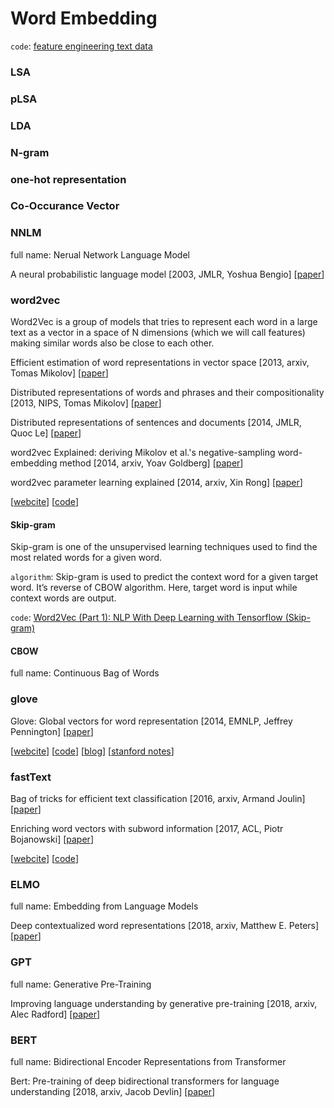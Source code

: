 # Word Embedding
`code`: [feature engineering text data](https://github.com/dipanjanS/practical-machine-learning-with-python/tree/master/bonus%20content/feature%20engineering%20text%20data)

### LSA

### pLSA

### LDA

### N-gram

### one-hot representation

### Co-Occurance Vector

###  NNLM
full name: Nerual Network Language Model

A neural probabilistic language model \[2003, JMLR, Yoshua Bengio\] \[[paper](http://www.jmlr.org/papers/volume3/bengio03a/bengio03a.pdf)\]

### word2vec
Word2Vec is a group of models that tries to represent each word in a large text as a vector in a space of N dimensions (which we will call features) making similar words also be close to each other.

Efficient estimation of word representations in vector space \[2013, arxiv, Tomas Mikolov\] \[[paper](https://arxiv.org/pdf/1301.3781.pdf%5D)\]

Distributed representations of words and phrases and their compositionality \[2013, NIPS, Tomas Mikolov\] \[[paper](https://papers.nips.cc/paper/5021-distributed-representations-of-words-and-phrases-and-their-compositionality.pdf)\]

Distributed representations of sentences and documents \[2014, JMLR, Quoc Le\] \[[paper](http://proceedings.mlr.press/v32/le14.pdf)\]

word2vec Explained: deriving Mikolov et al.'s negative-sampling word-embedding method \[2014, arxiv, Yoav Goldberg\] \[[paper](https://arxiv.org/pdf/1402.3722.pdf)\]

word2vec parameter learning explained \[2014, arxiv, Xin Rong\] \[[paper](https://arxiv.org/pdf/1411.2738.pdf)\]

\[[webcite](https://code.google.com/archive/p/word2vec/)\] \[[code](https://github.com/tmikolov/word2vec)\]

#### Skip-gram
Skip-gram is one of the unsupervised learning techniques used to find the most related words for a given word.

`algorithm`: Skip-gram is used to predict the context word for a given target word. It’s reverse of CBOW algorithm. Here, target word is input while context words are output.

`code`: [Word2Vec (Part 1): NLP With Deep Learning with Tensorflow (Skip-gram)](http://www.thushv.com/natural_language_processing/word2vec-part-1-nlp-with-deep-learning-with-tensorflow-skip-gram/)

#### CBOW
full name: Continuous Bag of Words

### glove

Glove: Global vectors for word representation \[2014, EMNLP, Jeffrey Pennington\] \[[paper](https://www.aclweb.org/anthology/D14-1162.pdf)\]

\[[webcite](https://nlp.stanford.edu/projects/glove/)\] \[[code](https://github.com/stanfordnlp/GloVe)\] \[[blog](http://www.foldl.me/2014/glove-python/)\] \[[stanford notes](https://cs224d.stanford.edu/lecture_notes/notes1.pdf)\]

### fastText

Bag of tricks for efficient text classification \[2016, arxiv, Armand Joulin\] \[[paper](https://arxiv.org/pdf/1607.01759v2.pdf)\]

Enriching word vectors with subword information \[2017, ACL, Piotr Bojanowski\] \[[paper](https://arxiv.org/pdf/1607.04606v1.pdf)\]

\[[webcite](https://fasttext.cc/docs/en/support.html)\] \[[code](https://github.com/facebookresearch/fastText)\]

### ELMO
full name: Embedding from Language Models

Deep contextualized word representations \[2018, arxiv, Matthew E. Peters\] \[[paper](https://arxiv.org/pdf/1802.05365.pdf%E3%80%91)\]

### GPT
full name: Generative Pre-Training

Improving language understanding by generative pre-training \[2018, arxiv, Alec Radford\] \[[paper](https://www.cs.ubc.ca/~amuham01/LING530/papers/radford2018improving.pdf)\]

### BERT
full name: Bidirectional Encoder Representations from Transformer

Bert: Pre-training of deep bidirectional transformers for language understanding \[2018, arxiv, Jacob Devlin\] \[[paper](https://arxiv.org/pdf/1810.04805.pdf%E3%80%91)\]

